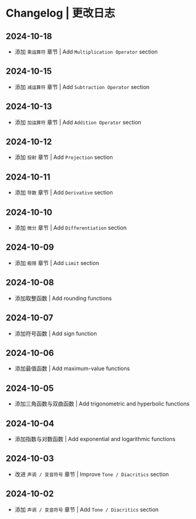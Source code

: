 # Changelog | 更改日志

## 2024-10-18

- 添加 `乘运算符` 章节 | Add `Multiplication Operator` section

## 2024-10-15

- 添加 `减运算符` 章节 | Add `Subtraction Operator` section

## 2024-10-13

- 添加 `加运算符` 章节 | Add `Addition Operator` section

## 2024-10-12

- 添加 `投射` 章节 | Add `Projection` section

## 2024-10-11

- 添加 `导数` 章节 | Add `Derivative` section

## 2024-10-10

- 添加 `微分` 章节 | Add `Differentiation` section

## 2024-10-09

- 添加 `极限` 章节 | Add `Limit` section

## 2024-10-08

- 添加取整函数 | Add rounding functions

## 2024-10-07

- 添加符号函数 | Add sign function

## 2024-10-06

- 添加最值函数 | Add maximum-value functions

## 2024-10-05

- 添加三角函数与双曲函数 | Add trigonometric and hyperbolic functions

## 2024-10-04

- 添加指数与对数函数 | Add exponential and logarithmic functions

## 2024-10-03

- 改进 `声调 / 变音符号` 章节 | Improve `Tone / Diacritics` section

## 2024-10-02

- 添加 `声调 / 变音符号` 章节 | Add `Tone / Diacritics` section
